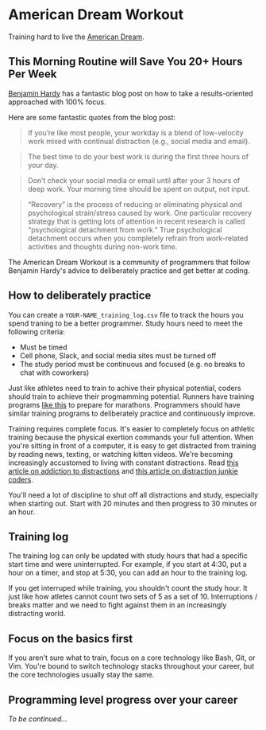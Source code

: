 # American Dream Workout

Training hard to live the [American Dream](https://en.wikipedia.org/wiki/American_Dream).

## This Morning Routine will Save You 20+ Hours Per Week

[Benjamin Hardy](https://journal.thriveglobal.com/this-morning-routine-will-save-you-20-hours-per-week-4ee620a3b135) has a fantastic blog post on how to take a results-oriented approached with 100% focus.

Here are some fantastic quotes from the blog post:

> If you’re like most people, your workday is a blend of low-velocity work mixed with continual distraction (e.g., social media and email).

> The best time to do your best work is during the first three hours of your day.

> Don’t check your social media or email until after your 3 hours of deep work. Your morning time should be spent on output, not input.

> “Recovery” is the process of reducing or eliminating physical and psychological strain/stress caused by work.  One particular recovery strategy that is getting lots of attention in recent research is called “psychological detachment from work.” True psychological detachment occurs when you completely refrain from work-related activities and thoughts during non-work time.

The American Dream Workout is a community of programmers that follow Benjamin Hardy's advice to deliberately practice and get better at coding.

## How to deliberately practice

You can create a `YOUR-NAME_training_log.csv` file to track the hours you spend traning to be a better programmer.  Study hours need to meet the following criteria:

* Must be timed
* Cell phone, Slack, and social media sites must be turned off
* The study period must be continuous and focused (e.g. no breaks to chat with coworkers)

Just like athletes need to train to achive their physical potential, coders should train to achieve their progmamming potential.  Runners have training programs [like this](http://www.halhigdon.com/training/51137/Marathon-Novice-1-Training-Program) to prepare for marathons.  Programmers should have similar training programs to deliberately practice and continuously improve.

Training requires complete focus.  It's easier to completely focus on athletic training because the physical exertion commands your full attention.  When you're sitting in front of a computer, it is easy to get distracted from training by reading news, texting, or watching kitten videos.  We're becoming increasingly accustomed to living with constant distractions.  Read [this article on addiction to distractions](https://www.nytimes.com/2015/11/29/opinion/sunday/addicted-to-distraction.html) and [this article on distraction junkie coders](http://www.componentowl.com/blog/zen-coder-vs-distraction-junkie/).

You'll need a lot of discipline to shut off all distractions and study, especially when starting out.  Start with 20 minutes and then progress to 30 minutes or an hour.

## Training log

The training log can only be updated with study hours that had a specific start time and were uninterrupted.  For example, if you start at 4:30, put a hour on a timer, and stop at 5:30, you can add an hour to the training log.

If you get interruped while training, you shouldn't count the study hour.  It just like how atletes cannot count two sets of 5 as a set of 10.  Interruptions / breaks matter and we need to fight against them in an increasingly distracting world.

## Focus on the basics first

If you aren't sure what to train, focus on a core technology like Bash, Git, or Vim.  You're bound to switch technology stacks throughout your career, but the core technologies usually stay the same.

## Programming level progress over your career

*To be continued...*
